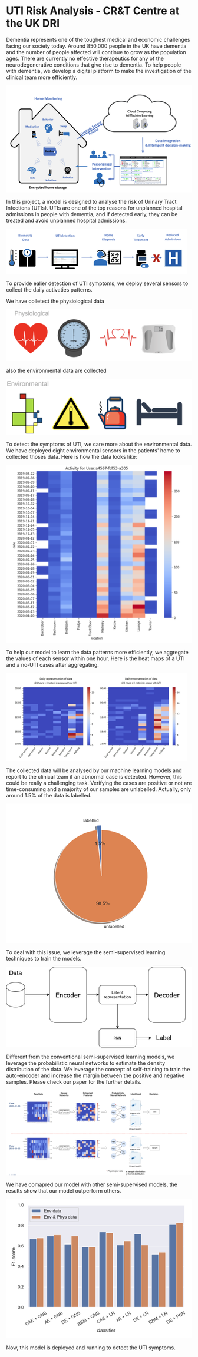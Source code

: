 # UTI Risk Analysis - CR&T Centre at the UK DRI

Dementia represents one of the toughest medical and economic challenges facing our society today. Around 850,000 people in the UK have dementia and the number of people affected will continue to grow as the population ages. There are currently no effective therapeutics for any of the neurodegenerative conditions that give rise to dementia. To help people with dementia, we develop a digital platform to make the investigation of the clinical team more efficiently.

![overview](figures/overview.png)

In this project, a model is designed to analyse the risk of Urinary Tract Infections (UTIs). UTIs are one of the top reasons for unplanned hospital admissions in people with dementia, and if detected early, they can be treated and avoid unplanned hospital admissions. 

![uti_process](figures/uti_process.png)


To provide ealier detection of UTI symptoms, we deploy several sensors to collect the daily activaties patterns. 

We have colletect the physiological data

![physilogical_data](figures/physiological.png)

also the environmental data are collected 

![environmental_data](figures/environmental.png)


To detect the symptoms of UTI, we care more about the environmental data. We have deployed eight environmental sensors in the patients' home to collected thoses data. 
Here is how the data looks like:

![raw_data](figures/raw_data.png)

To help our model to learn the data patterns more efficiently, we aggregate the values of each sensor within one hour. Here is the heat maps of a UTI and a no-UTI cases after aggregating.

![aggregated_data](figures/aggregated_data.png)

The collected data will be analysed by our machine learning models and report to the clinical team if an abnormal case is detected. However, this could be really a challenging task. 
Verifying the cases are positive or not are time-consuming and a majority of our samples are unlabelled. Actually, only around 1.5\% of the data is labelled.

![proportion](figures/proportion.png)

To deal with this issue, we leverage the semi-supervised learning techniques to train the models.

![learning process](figures/cae_conv_V5.png)

Different from the conventional semi-supervised learning models, we leverage the probabilistic neural networks to estimate the density distribution of the data. We leverage the concept of self-training to train the auto-encoder and increase the margin between the positive and negative samples. Please check our paper for the further details.

![probabilistic neural networks](figures/pnn.png)

We have comapred our model with other semi-supervised models, the results show that our model outperform others.

![uti results](figures/uti_results.png)

Now, this model is deployed and running to detect the UTI symptoms. 











